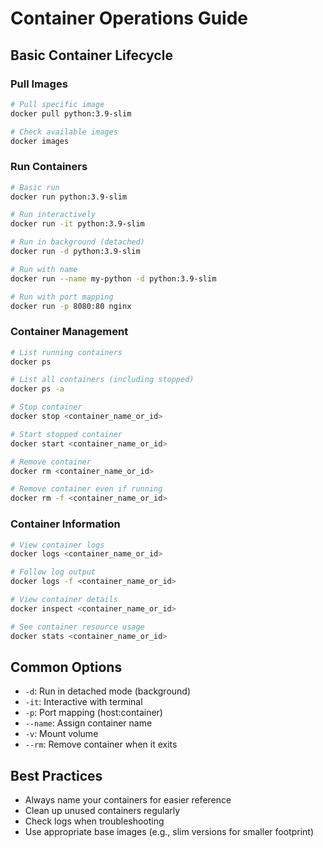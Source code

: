 # Container Operations Guide

## Basic Container Lifecycle

### Pull Images
```bash
# Pull specific image
docker pull python:3.9-slim

# Check available images
docker images
```

### Run Containers
```bash
# Basic run
docker run python:3.9-slim

# Run interactively
docker run -it python:3.9-slim

# Run in background (detached)
docker run -d python:3.9-slim

# Run with name
docker run --name my-python -d python:3.9-slim

# Run with port mapping
docker run -p 8080:80 nginx
```

### Container Management
```bash
# List running containers
docker ps

# List all containers (including stopped)
docker ps -a

# Stop container
docker stop <container_name_or_id>

# Start stopped container
docker start <container_name_or_id>

# Remove container
docker rm <container_name_or_id>

# Remove container even if running
docker rm -f <container_name_or_id>
```

### Container Information
```bash
# View container logs
docker logs <container_name_or_id>

# Follow log output
docker logs -f <container_name_or_id>

# View container details
docker inspect <container_name_or_id>

# See container resource usage
docker stats <container_name_or_id>
```

## Common Options
- `-d`: Run in detached mode (background)
- `-it`: Interactive with terminal
- `-p`: Port mapping (host:container)
- `--name`: Assign container name
- `-v`: Mount volume
- `--rm`: Remove container when it exits

## Best Practices
- Always name your containers for easier reference
- Clean up unused containers regularly
- Check logs when troubleshooting
- Use appropriate base images (e.g., slim versions for smaller footprint)